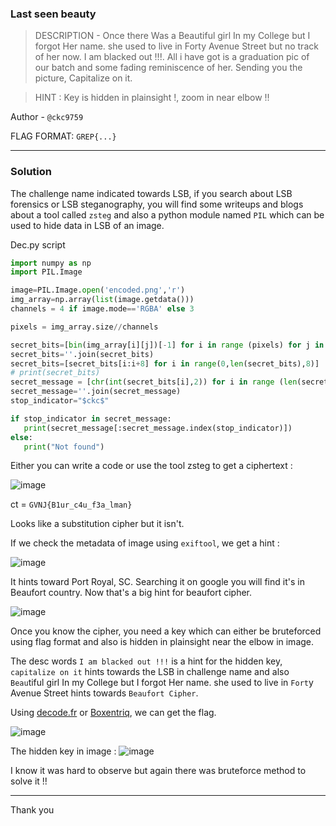 ### Last seen beauty

> DESCRIPTION - 
Once there Was a Beautiful girl In my College but I forgot Her name. she used to live in Forty Avenue Street but no track of her now. I am blacked out !!!. All i have got is a graduation pic of our batch and some fading reminiscence of her. Sending you the picture, Capitalize on it.

> HINT : Key is hidden in plainsight !, zoom in near elbow !!

Author - `@ckc9759`

FLAG FORMAT: `GREP{...}`

---

### Solution 

The challenge name indicated towards LSB, if you search about LSB forensics or LSB steganography, you will find some writeups and blogs about a tool called `zsteg` and also a
python module named `PIL` which can be used to hide data in LSB of an image.

Dec.py script

```py
import numpy as np
import PIL.Image

image=PIL.Image.open('encoded.png','r')
img_array=np.array(list(image.getdata()))
channels = 4 if image.mode=='RGBA' else 3

pixels = img_array.size//channels

secret_bits=[bin(img_array[i][j])[-1] for i in range (pixels) for j in range(0,3)]
secret_bits=''.join(secret_bits)
secret_bits=[secret_bits[i:i+8] for i in range(0,len(secret_bits),8)]
# print(secret_bits)
secret_message = [chr(int(secret_bits[i],2)) for i in range (len(secret_bits))]
secret_message=''.join(secret_message)
stop_indicator="$ckc$" 

if stop_indicator in secret_message:
   print(secret_message[:secret_message.index(stop_indicator)])
else:
   print("Not found")
```

Either you can write a code or use the tool zsteg to get a ciphertext :

![image](https://user-images.githubusercontent.com/95117634/230290660-4b2d4c47-a038-484e-829c-425e92ddb2b4.png)

ct = `GVNJ{B1ur_c4u_f3a_lman}`

Looks like a substitution cipher but it isn't.

If we check the metadata of image using `exiftool`, we get a hint :

![image](https://user-images.githubusercontent.com/95117634/230290812-cb48c48b-694a-4103-a01d-fe048c037033.png)

It hints toward Port Royal, SC. Searching it on google you will find it's in Beaufort country. Now that's a big hint for beaufort cipher.

![image](https://user-images.githubusercontent.com/95117634/230291002-df51ba6b-9cf4-4908-905f-7a788baceb45.png)

Once you know the cipher, you need a key which can either be bruteforced using flag format and also is hidden in plainsight near the elbow in image.  

The desc words `I am blacked out !!!` is a hint for the hidden key, `capitalize on it` hints towards the LSB in challenge name and also   
`Beau`tiful girl In my College but I forgot Her name. she used to live in `Fort`y Avenue Street hints towards `Beaufort Cipher`.

Using [decode.fr](https://dcode.fr/) or [Boxentriq](https://www.boxentriq.com/code-breaking/beaufort-cipher), we can get the flag.

![image](https://user-images.githubusercontent.com/95117634/230292023-74849fc5-25a6-47f3-8c26-9894c86e3b00.png)

The hidden key in image : ![image](https://user-images.githubusercontent.com/95117634/230292159-c92949d6-0c9d-4b70-9aad-59489399daaa.png)

I know it was hard to observe but again there was bruteforce method to solve it !!

---

Thank you





